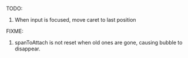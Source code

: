 TODO:

1. When input is focused, move caret to last position

FIXME:

1. spanToAttach is not reset when old ones are gone, causing bubble to disappear.
